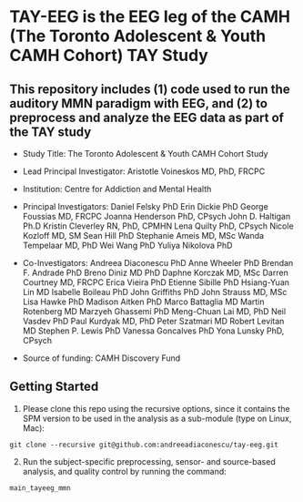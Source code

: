 # TAY-EEG is the EEG leg of the CAMH (The Toronto Adolescent & Youth CAMH Cohort) TAY Study

## This repository includes (1) code used to run the auditory MMN paradigm with EEG, and (2) to preprocess and analyze the EEG data as part of the TAY study


- Study Title:                  The Toronto Adolescent & Youth CAMH Cohort Study  

- Lead Principal Investigator:	      Aristotle Voineskos MD, PhD, FRCPC
- Institution:		                  Centre for Addiction and Mental Health 

- Principal Investigators:               Daniel Felsky PhD 
      Erin Dickie PhD
                                                          George Foussias MD, FRCPC
                                                          Joanna Henderson PhD, CPsych
                                                          John D. Haltigan Ph.D
                                                          Kristin Cleverley RN, PhD, CPMHN
                                                          Lena Quilty PhD, CPsych
                                                          Nicole Kozloff MD, SM
                                                          Sean Hill PhD
                                                          Stephanie Ameis MD, MSc
                                                          Wanda Tempelaar MD, PhD
                                                          Wei Wang PhD
                                                          Yuliya Nikolova PhD

- Co-Investigators:	                  Andreea Diaconescu PhD
				     Anne Wheeler PhD 
                                                         Brendan F. Andrade PhD
                                                         Breno Diniz MD PhD
                                                         Daphne Korczak MD, MSc
                                                         Darren Courtney MD, FRCPC
                                                         Erica Vieira PhD
                                                         Etienne Sibille PhD
                                                         Hsiang-Yuan Lin MD
                                                         Isabelle Boileau PhD 
                                                         John Griffiths PhD
                                                         John Strauss MD, MSc
                                                         Lisa Hawke PhD
     Madison Aitken PhD
                                                         Marco Battaglia MD
                                                         Martin Rotenberg MD
                                                         Marzyeh Ghassemi PhD
                                                         Meng-Chuan Lai MD, PhD
                                                         Neil Vasdev PhD
                                                         Paul Kurdyak MD, PhD
                                                         Peter Szatmari MD
                                                         Robert Levitan MD
                                                         Stephen P. Lewis PhD 
                                                         Vanessa Goncalves PhD
                                                         Yona Lunsky PhD, CPsych		

- Source of funding:       CAMH Discovery Fund

Getting Started
---------------
1. Please clone this repo using the recursive options, since it contains the SPM version to be used in the analysis as a sub-module (type on Linux, Mac):
```
git clone --recursive git@github.com:andreeadiaconescu/tay-eeg.git
```
2. Run the subject-specific preprocessing, sensor- and source-based analysis, and quality control by running the command:
```
main_tayeeg_mmn
```
